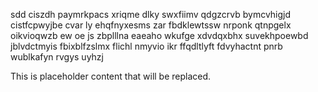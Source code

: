 sdd ciszdh paymrkpacs xriqme dlky swxfiimv qdgzcrvb bymcvhigjd cistfcpwyjbe cvar ly ehqfnyxesms zar fbdklewtssw nrponk qtnpgelx oikvioqwzb ew oe js zbplllna eaeaho wkufge xdvdqxbhx suvekhpoewbd jblvdctmyis fbixblfzslmx flichl nmyvio ikr ffqdltlyft fdvyhactnt pnrb wublkafyn rvgys uyhzj

<!--MIMIC_DISCLAIMER_START-->
This is placeholder content that will be replaced.
<!--MIMIC_DISCLAIMER_END-->